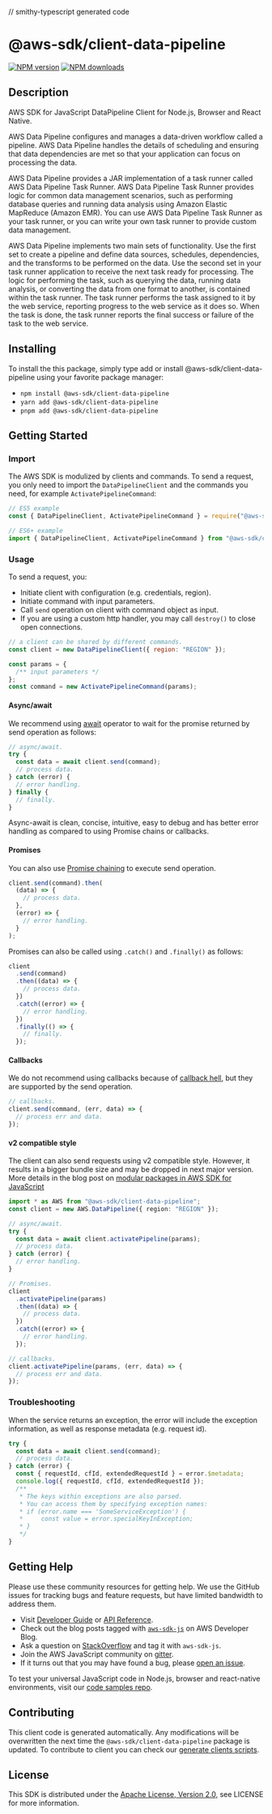 // smithy-typescript generated code

# @aws-sdk/client-data-pipeline

[![NPM version](https://img.shields.io/npm/v/@aws-sdk/client-data-pipeline/latest.svg)](https://www.npmjs.com/package/@aws-sdk/client-data-pipeline)
[![NPM downloads](https://img.shields.io/npm/dm/@aws-sdk/client-data-pipeline.svg)](https://www.npmjs.com/package/@aws-sdk/client-data-pipeline)

## Description

AWS SDK for JavaScript DataPipeline Client for Node.js, Browser and React Native.

<p>AWS Data Pipeline configures and manages a data-driven workflow called a pipeline. AWS Data Pipeline
handles the details of scheduling and ensuring that data dependencies are met so that your application
can focus on processing the data.</p>

<p>AWS Data Pipeline provides a JAR implementation of a task runner called AWS Data Pipeline Task Runner.
AWS Data Pipeline Task Runner provides logic for common data management scenarios, such as performing
database queries and running data analysis using Amazon Elastic MapReduce (Amazon EMR). You can use
AWS Data Pipeline Task Runner as your task runner, or you can write your own task runner to provide
custom data management.</p>

<p>AWS Data Pipeline implements two main sets of functionality. Use the first set to create a pipeline
and define data sources, schedules, dependencies, and the transforms to be performed on the data.
Use the second set in your task runner application to receive the next task ready for processing.
The logic for performing the task, such as querying the data, running data analysis, or converting
the data from one format to another, is contained within the task runner. The task runner performs
the task assigned to it by the web service, reporting progress to the web service as it does so.
When the task is done, the task runner reports the final success or failure of the task to the web service.</p>

## Installing

To install the this package, simply type add or install @aws-sdk/client-data-pipeline
using your favorite package manager:

- `npm install @aws-sdk/client-data-pipeline`
- `yarn add @aws-sdk/client-data-pipeline`
- `pnpm add @aws-sdk/client-data-pipeline`

## Getting Started

### Import

The AWS SDK is modulized by clients and commands.
To send a request, you only need to import the `DataPipelineClient` and
the commands you need, for example `ActivatePipelineCommand`:

```js
// ES5 example
const { DataPipelineClient, ActivatePipelineCommand } = require("@aws-sdk/client-data-pipeline");
```

```ts
// ES6+ example
import { DataPipelineClient, ActivatePipelineCommand } from "@aws-sdk/client-data-pipeline";
```

### Usage

To send a request, you:

- Initiate client with configuration (e.g. credentials, region).
- Initiate command with input parameters.
- Call `send` operation on client with command object as input.
- If you are using a custom http handler, you may call `destroy()` to close open connections.

```js
// a client can be shared by different commands.
const client = new DataPipelineClient({ region: "REGION" });

const params = {
  /** input parameters */
};
const command = new ActivatePipelineCommand(params);
```

#### Async/await

We recommend using [await](https://developer.mozilla.org/en-US/docs/Web/JavaScript/Reference/Operators/await)
operator to wait for the promise returned by send operation as follows:

```js
// async/await.
try {
  const data = await client.send(command);
  // process data.
} catch (error) {
  // error handling.
} finally {
  // finally.
}
```

Async-await is clean, concise, intuitive, easy to debug and has better error handling
as compared to using Promise chains or callbacks.

#### Promises

You can also use [Promise chaining](https://developer.mozilla.org/en-US/docs/Web/JavaScript/Guide/Using_promises#chaining)
to execute send operation.

```js
client.send(command).then(
  (data) => {
    // process data.
  },
  (error) => {
    // error handling.
  }
);
```

Promises can also be called using `.catch()` and `.finally()` as follows:

```js
client
  .send(command)
  .then((data) => {
    // process data.
  })
  .catch((error) => {
    // error handling.
  })
  .finally(() => {
    // finally.
  });
```

#### Callbacks

We do not recommend using callbacks because of [callback hell](http://callbackhell.com/),
but they are supported by the send operation.

```js
// callbacks.
client.send(command, (err, data) => {
  // process err and data.
});
```

#### v2 compatible style

The client can also send requests using v2 compatible style.
However, it results in a bigger bundle size and may be dropped in next major version. More details in the blog post
on [modular packages in AWS SDK for JavaScript](https://aws.amazon.com/blogs/developer/modular-packages-in-aws-sdk-for-javascript/)

```ts
import * as AWS from "@aws-sdk/client-data-pipeline";
const client = new AWS.DataPipeline({ region: "REGION" });

// async/await.
try {
  const data = await client.activatePipeline(params);
  // process data.
} catch (error) {
  // error handling.
}

// Promises.
client
  .activatePipeline(params)
  .then((data) => {
    // process data.
  })
  .catch((error) => {
    // error handling.
  });

// callbacks.
client.activatePipeline(params, (err, data) => {
  // process err and data.
});
```

### Troubleshooting

When the service returns an exception, the error will include the exception information,
as well as response metadata (e.g. request id).

```js
try {
  const data = await client.send(command);
  // process data.
} catch (error) {
  const { requestId, cfId, extendedRequestId } = error.$metadata;
  console.log({ requestId, cfId, extendedRequestId });
  /**
   * The keys within exceptions are also parsed.
   * You can access them by specifying exception names:
   * if (error.name === 'SomeServiceException') {
   *     const value = error.specialKeyInException;
   * }
   */
}
```

## Getting Help

Please use these community resources for getting help.
We use the GitHub issues for tracking bugs and feature requests, but have limited bandwidth to address them.

- Visit [Developer Guide](https://docs.aws.amazon.com/sdk-for-javascript/v3/developer-guide/welcome.html)
  or [API Reference](https://docs.aws.amazon.com/AWSJavaScriptSDK/v3/latest/index.html).
- Check out the blog posts tagged with [`aws-sdk-js`](https://aws.amazon.com/blogs/developer/tag/aws-sdk-js/)
  on AWS Developer Blog.
- Ask a question on [StackOverflow](https://stackoverflow.com/questions/tagged/aws-sdk-js) and tag it with `aws-sdk-js`.
- Join the AWS JavaScript community on [gitter](https://gitter.im/aws/aws-sdk-js-v3).
- If it turns out that you may have found a bug, please [open an issue](https://github.com/aws/aws-sdk-js-v3/issues/new/choose).

To test your universal JavaScript code in Node.js, browser and react-native environments,
visit our [code samples repo](https://github.com/aws-samples/aws-sdk-js-tests).

## Contributing

This client code is generated automatically. Any modifications will be overwritten the next time the `@aws-sdk/client-data-pipeline` package is updated.
To contribute to client you can check our [generate clients scripts](https://github.com/aws/aws-sdk-js-v3/tree/main/scripts/generate-clients).

## License

This SDK is distributed under the
[Apache License, Version 2.0](http://www.apache.org/licenses/LICENSE-2.0),
see LICENSE for more information.
